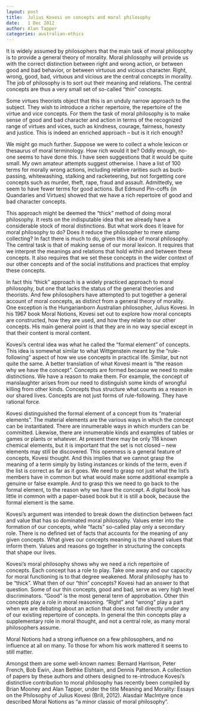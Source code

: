 ```yaml
---
layout: post
title:  Julius Kovesi on concepts and moral philosophy
date:   1 Dec 2012
author: Alan Tapper 
categories: australian-ethics
---
```


It is widely assumed by philosophers that the main task of moral philosophy is to provide a general theory of morality. Moral philosophy will provide us with the correct distinction between right and wrong action, or between good and bad behavior, or between virtuous and vicious character. Right, wrong, good, bad, virtuous and vicious are the central concepts in morality. The job of philosophy is to sort out their meaning and relations. The central concepts are thus a very small set of so-called “thin” concepts.

Some virtues theorists object that this is an unduly narrow approach to the subject. They wish to introduce a richer repertoire, the repertoire of the virtue and vice concepts. For them the task of moral philosophy is to make sense of good and bad character and action in terms of the recognized range of virtues and vices, such as kindness, courage, fairness, honesty and justice. This is indeed an enriched approach – but is it rich enough?

We might go much further. Suppose we were to collect a whole lexicon or thesaurus of moral terminology. How rich would it be? Oddly enough, no-one seems to have done this. I have seen suggestions that it would be quite small. My own amateur attempts suggest otherwise. I have a list of 100 terms for morally wrong actions, including relative rarities such as buck-passing, whitewashing, stalking and racketeering, but not forgetting core concepts such as murder, theft, rape, fraud and assault. Admittedly, we seem to have fewer terms for good actions. But Edmund Pin-coffs (in Quandaries and Virtues) showed that we have a rich repertoire of good and bad character concepts.

This approach might be deemed the “thick” method of doing moral philosophy. It rests on the indisputable idea that we already have a considerable stock of moral distinctions. But what work does it leave for moral philosophy to do? Does it reduce the philosopher to mere stamp collecting? In fact there is much to do, given this idea of moral philosophy. The central task is that of making sense of our moral lexicon. It requires that we interpret the meanings and relations that hold within and between these concepts. It also requires that we set these concepts in the wider context of our other concepts and of the social institutions and practices that employ these concepts.

In fact this “thick” approach is a widely practiced approach to moral philosophy, but one that lacks the status of the general theories and theorists. And few philosophers have attempted to put together a general account of moral concepts, as distinct from a general theory of morality. One exception is the Hungarianborn Australian philosopher, Julius Kovesi. In his 1967 book Moral Notions, Kovesi set out to explore how moral concepts are constructed, how they are used, and how they relate to our other concepts. His main general point is that they are in no way special except in that their content is moral content.

Kovesi’s central idea was what he called the “formal element” of concepts. This idea is somewhat similar to what Wittgenstein meant by the “rule-following” aspect of how we use concepts in practical life. Similar, but not quite the same. A better translation of what Kovesi meant is “the reason why we have the concept”. Concepts are formed because we need to make distinctions. We have a reason to make them. For example, the concept of manslaughter arises from our need to distinguish some kinds of wrongful killing from other kinds. Concepts thus structure what counts as a reason in our shared lives. Concepts are not just forms of rule-following. They have rational force.

Kovesi distinguished the formal element of a concept from its “material elements”. The material elements are the various ways in which the concept can be instantiated. There are innumerable ways in which murders can be committed. Likewise, there are innumerable kinds and examples of tables or games or plants or whatever. At present there may be only 118 known chemical elements, but it is important that the set is not closed – new elements may still be discovered. This openness is a general feature of concepts, Kovesi thought. And this implies that we cannot grasp the meaning of a term simply by listing instances or kinds of the term, even if the list is correct as far as it goes. We need to grasp not just what the list’s members have in common but what would make some additional example a genuine or false example. And to grasp this we need to go back to the formal element, to the reason why we have the concept. A digital book has little in common with a paper-based book but it is still a book, because the formal element is the same.

Kovesi’s argument was intended to break down the distinction between fact and value that has so dominated moral philosophy. Values enter into the formation of our concepts, while “facts” so-called play only a secondary role. There is no defined set of facts that accounts for the meaning of any given concepts. What gives our concepts meaning is the shared values that inform them. Values and reasons go together in structuring the concepts that shape our lives.

Kovesi’s moral philosophy shows why we need a rich repertoire of concepts. Each concept has a role to play. Take one away and our capacity for moral functioning is to that degree weakened. Moral philosophy has to be “thick”. What then of our “thin” concepts? Kovesi had an answer to that question. Some of our thin concepts, good and bad, serve as very high level discriminators. “Good” is the most general term of approbation. Other thin concepts play a role in moral reasoning. “Right” and “wrong” play a part when we are debating about an action that does not fall directly under any of our existing repertoire of concepts. In general the thin concepts play a supplementary role in moral thought, and not a central role, as many moral philosophers assume.

Moral Notions had a strong influence on a few philosophers, and no influence at all on many. To those for whom his work mattered it seems to still matter.

Amongst them are some well-known names: Bernard Harrison, Peter French, Bob Ewin, Jean Bethke Elshtain, and Dennis Patterson. A collection of papers by these authors and others designed to re-introduce Kovesi’s distinctive contribution to moral philosophy has recently been compiled by Brian Mooney and Alan Tapper, under the title Meaning and Morality: Essays on the Philosophy of Julius Kovesi (Brill, 2012). Alasdair MacIntyre once described Moral Notions as “a minor classic of moral philosophy”.

